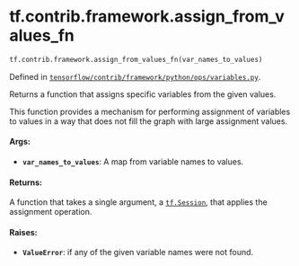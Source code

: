 <div itemscope itemtype="http://developers.google.com/ReferenceObject">
<meta itemprop="name" content="tf.contrib.framework.assign_from_values_fn" />
<meta itemprop="path" content="Stable" />
</div>

# tf.contrib.framework.assign_from_values_fn

``` python
tf.contrib.framework.assign_from_values_fn(var_names_to_values)
```



Defined in [`tensorflow/contrib/framework/python/ops/variables.py`](/code/stable/tensorflow/contrib/framework/python/ops/variables.py).

Returns a function that assigns specific variables from the given values.

This function provides a mechanism for performing assignment of variables
to values in a way that does not fill the graph with large assignment values.

#### Args:

* <b>`var_names_to_values`</b>: A map from variable names to values.


#### Returns:

A function that takes a single argument, a <a href="../../../tf/Session.md"><code>tf.Session</code></a>, that applies the
assignment operation.


#### Raises:

* <b>`ValueError`</b>: if any of the given variable names were not found.